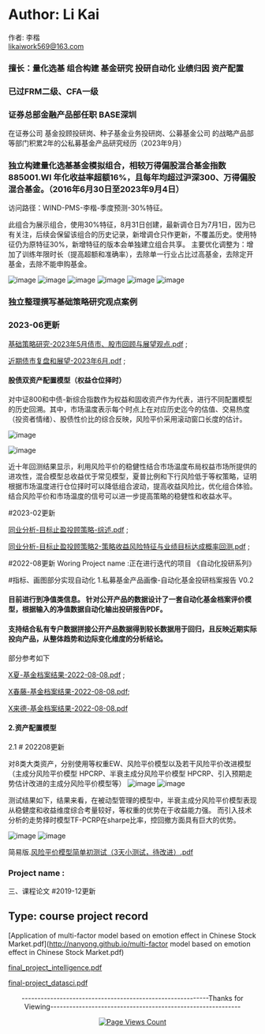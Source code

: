 # Author: Li Kai
作者: 李楷  
likaiwork569@163.com
### 擅长：量化选基 组合构建 基金研究 投研自动化 业绩归因 资产配置
### 已过FRM二级、CFA一级
### 证券总部金融产品部任职 BASE深圳
在证券公司  基金投顾投研岗、种子基金业务投研岗、公募基金公司 的战略产品部等部门积累2年的公私募基金产品研究经历（2023年9月）


### 独立构建量化选基基金模拟组合，相较万得偏股混合基金指数885001.WI 年化收益率超额16%，且每年均超过沪深300、万得偏股混合基金。（2016年6月30日至2023年9月4日）
   访问路径：WIND-PMS-李楷-季度预测-30%特征。
  
   此组合为展示组合，使用30%特征，8月31日创建，最新调仓日为7月1日，因为已有关注，后续会保留该组合的历史记录，新增调仓只作更新，不覆盖历史。使用特征仍为原特征30%，新增特征的版本会单独建立组合共享。
主要优化调整为：增加了训练年限时长（提高超额和准确率），去除单一行业占比过高基金，去除定开基金，去除不能申购基金。

![image](http://nanyong.github.io/幻灯片1.jpg)
![image](http://nanyong.github.io/幻灯片6.jpg)
![image](http://nanyong.github.io/幻灯片7.jpg)
![image](http://nanyong.github.io/幻灯片8.jpg)
![image](http://nanyong.github.io/幻灯片9.jpg)
![image](http://nanyong.github.io/幻灯片10.jpg)


### 独立整理撰写基础策略研究观点案例 

### 2023-06更新

[基础策略研究-2023年5月债市、股市回顾与展望观点.pdf](http://nanyong.github.io/月报观点过往案例.pdf) ;

[近期债市复盘和展望-2023年6月.pdf](http://nanyong.github.io/近期债市复盘和展望-去.pdf) ;


#### 股债双资产配置模型（权益仓位择时）

对中证800和中债-新综合指数作为权益和固收资产作为代表，进行不同配置模型的历史回溯。其中，市场温度表示每个时点上在对应历史迄今的估值、交易热度（投资者情绪）、股债性价比的综合反映，风险平价采用滚动窗口长度的估计。

![image](http://nanyong.github.io/股债择时净值图.jpg)

![image](http://nanyong.github.io/股债择时表格.jpg)

近十年回测结果显示，利用风险平价的稳健性结合市场温度布局权益市场所提供的进攻性，混合模型总收益优于常见模型，夏普比例和下行风险低于等权策略，证明根据市场温度进行仓位择时可以降低组合波动，提高收益风险比，优化组合体验。结合风险平价和市场温度的信号可以进一步提高策略的稳健性和收益水平。

#2023-02更新

[同业分析-目标止盈投顾策略-综述.pdf](http://nanyong.github.io/同业分析-止盈投顾策略out.pdf) ;

[同业分析-目标止盈投顾策略2-策略收益风险特征与业绩目标达成概率回测.pdf](http://nanyong.github.io/同业分析-止盈投顾策略2-业绩目标回测out.pdf) ;


#2022-08更新  Woring Project name :正在进行迭代的项目 《自动化投研系列》

#指标、画图部分实现自动化
1.私募基金产品画像-自动化基金投研档案报告 V0.2

#### 目前进行到净值类信息。 针对公开产品的数据设计了一套自动化基金档案评价模型，根据输入的净值数据自动化输出投研报告PDF。
#### 支持结合私有专户数据拼接公开产品数据得到较长数据用于回归，且反映近期实际投向产品，从整体趋势和边际变化维度的分析结论。

部分参考如下

  [X夏-基金档案结果-2022-08-08.pdf](http://nanyong.github.io/半夏-基金档案结果-2022-08-08.pdf) ;
  
  [X春藤-基金档案结果-2022-08-08.pdf](http://nanyong.github.io/常春藤-基金档案结果-2022-08-08.pdf);
  
  [X来德-基金档案结果-2022-08-08.pdf](http://nanyong.github.io/浦来德-基金档案结果-2022-08-08.pdf)
  
#### 2.资产配置模型

  2.1 # 202208更新
  
  对8类大类资产，分别使用等权重EW、风险平价模型以及若干风险平价改进模型（主成分风险平价模型 HPCRP、半衰主成分风险平价模型 HPCRP、引入预期走势估计改进的主成分风险平价模型等）
  ![image](http://nanyong.github.io/1.jpg)
  ![image](http://nanyong.github.io/3.jpg)
  
  测试结果如下，结果来看，在被动型管理的模型中，半衰主成分风险平价模型表现从稳健度和收益维度综合考量较好，等权重的优势在于收益能力强。
  而引入技术分析的走势择时模型TF-PCRP在sharpe比率，控回撤方面具有巨大的优势。
  
  ![image](http://nanyong.github.io/2.jpg)
  ![image](http://nanyong.github.io/4.jpg)
  
 简易版.[风险平价模型简单初测试（3天小测试，待改进）.pdf](http://nanyong.github.io/风险平价模型测试—李楷.pdf)

### Project name :

三、课程论文
#2019-12更新
## Type: course project record

[Application of multi-factor model based on emotion effect in Chinese Stock Market.pdf](http://nanyong.github.io/multi-factor model based on emotion effect in Chinese Stock Market.pdf)

[final_project_intelligence.pdf](http://nanyong.github.io/final_project.pdf)

[final-project_datasci.pdf](http://nanyong.github.io/final-project_datasci.pdf)


<center>         -----------------------------------------------------------Thanks for Viewing------------------------------------------------------------


[![Page Views Count](https://badges.toozhao.com/badges/01H9HY1TV5VQZGPRHQ40NJYV0W/green.svg)](https://badges.toozhao.com/stats/01H9HY1TV5VQZGPRHQ40NJYV0W "Get your own page views count badge on badges.toozhao.com")
